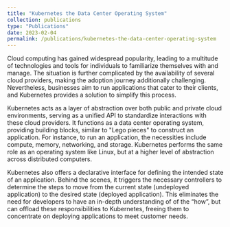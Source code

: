 ```yaml
---
title: "Kubernetes the Data Center Operating System"
collection: publications
type: "Publications"
date: 2023-02-04
permalink: /publications/kubernetes-the-data-center-operating-system
---
```


Cloud computing has gained widespread popularity, leading to a multitude of technologies and tools for individuals to familiarize themselves with and manage. The situation is further complicated by the availability of several cloud providers, making the adoption journey additionally challenging. Nevertheless, businesses aim to run applications that cater to their clients, and Kubernetes provides a solution to simplify this process.

Kubernetes acts as a layer of abstraction over both public and private cloud environments, serving as a unified API to standardize interactions with these cloud providers. It functions as a data center operating system, providing building blocks, similar to "Lego pieces" to construct an application. For instance, to run an application, the necessities include compute, memory, networking, and storage. Kubernetes performs the same role as an operating system like Linux, but at a higher level of abstraction across distributed computers.

Kubernetes also offers a declarative interface for defining the intended state of an application. Behind the scenes, it triggers the necessary controllers to determine the steps to move from the current state (undeployed application) to the desired state (deployed application). This eliminates the need for developers to have an in-depth understanding of of the “how”, but can offload these responsibilities to Kubernetes, freeing them to concentrate on deploying applications to meet customer needs.